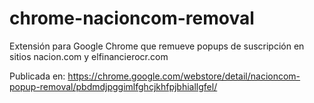 # chrome-nacioncom-removal
Extensión para Google Chrome que remueve popups de suscripción en sitios nacion.com y elfinancierocr.com

Publicada en:
https://chrome.google.com/webstore/detail/nacioncom-popup-removal/pbdmdjpggimlfghcjkhfpjbhiallgfel/
